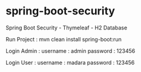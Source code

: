 # spring-boot-security
Spring Boot Security - Thymeleaf - H2 Database

Run Project : 
mvn clean install spring-boot:run

Login Admin :
username : admin
password : 123456

Login User :
username : madara
password : 123456
